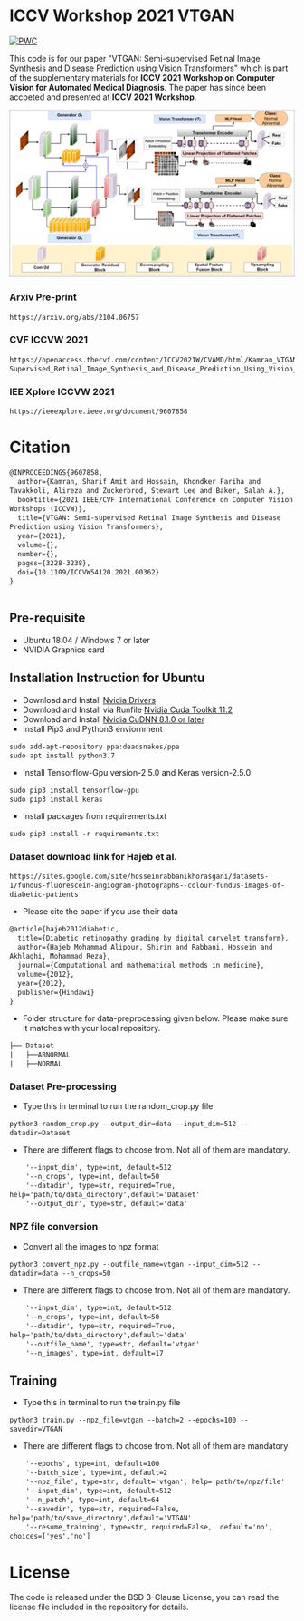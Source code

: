 # ICCV Workshop 2021 VTGAN

[![PWC](https://img.shields.io/endpoint.svg?url=https://paperswithcode.com/badge/vtgan-semi-supervised-retinal-image-synthesis/fundus-to-angiography-generation-on-fundus)](https://paperswithcode.com/sota/fundus-to-angiography-generation-on-fundus?p=vtgan-semi-supervised-retinal-image-synthesis)

This code is for our paper "VTGAN: Semi-supervised Retinal Image Synthesis and Disease Prediction using Vision Transformers" which is part of the supplementary materials for **ICCV 2021 Workshop on Computer Vision for Automated Medical Diagnosis**. The paper has since been accpeted and presented at **ICCV 2021 Workshop**.

![](Fig1.png)


### Arxiv Pre-print
```
https://arxiv.org/abs/2104.06757
```
### CVF ICCVW 2021
```
https://openaccess.thecvf.com/content/ICCV2021W/CVAMD/html/Kamran_VTGAN_Semi-Supervised_Retinal_Image_Synthesis_and_Disease_Prediction_Using_Vision_ICCVW_2021_paper.html
```
### IEE Xplore ICCVW 2021
```
https://ieeexplore.ieee.org/document/9607858
```
# Citation 
```
@INPROCEEDINGS{9607858,
  author={Kamran, Sharif Amit and Hossain, Khondker Fariha and Tavakkoli, Alireza and Zuckerbrod, Stewart Lee and Baker, Salah A.},
  booktitle={2021 IEEE/CVF International Conference on Computer Vision Workshops (ICCVW)}, 
  title={VTGAN: Semi-supervised Retinal Image Synthesis and Disease Prediction using Vision Transformers}, 
  year={2021},
  volume={},
  number={},
  pages={3228-3238},
  doi={10.1109/ICCVW54120.2021.00362}
}


```

## Pre-requisite
- Ubuntu 18.04 / Windows 7 or later
- NVIDIA Graphics card

## Installation Instruction for Ubuntu
- Download and Install [Nvidia Drivers](https://www.nvidia.com/Download/driverResults.aspx/142567/en-us)
- Download and Install via Runfile [Nvidia Cuda Toolkit 11.2](https://developer.nvidia.com/cuda-downloads?target_os=Linux&target_arch=x86_64&Distribution=Ubuntu&target_version=18.04&target_type=runfile_local)
- Download and Install [Nvidia CuDNN 8.1.0 or later](https://developer.nvidia.com/rdp/cudnn-archive)
- Install Pip3 and Python3 enviornment
```
sudo add-apt-repository ppa:deadsnakes/ppa
sudo apt install python3.7
```
- Install Tensorflow-Gpu version-2.5.0 and Keras version-2.5.0
```
sudo pip3 install tensorflow-gpu
sudo pip3 install keras
```
- Install packages from requirements.txt
```
sudo pip3 install -r requirements.txt
```

### Dataset download link for Hajeb et al.
```
https://sites.google.com/site/hosseinrabbanikhorasgani/datasets-1/fundus-fluorescein-angiogram-photographs--colour-fundus-images-of-diabetic-patients
```
- Please cite the paper if you use their data
```
@article{hajeb2012diabetic,
  title={Diabetic retinopathy grading by digital curvelet transform},
  author={Hajeb Mohammad Alipour, Shirin and Rabbani, Hossein and Akhlaghi, Mohammad Reza},
  journal={Computational and mathematical methods in medicine},
  volume={2012},
  year={2012},
  publisher={Hindawi}
}
```
- Folder structure for data-preprocessing given below. Please make sure it matches with your local repository.
```
├── Dataset
|   ├──ABNORMAL
|   ├──NORMAL
```
### Dataset Pre-processing

- Type this in terminal to run the random_crop.py file
```
python3 random_crop.py --output_dir=data --input_dim=512 --datadir=Dataset
```
- There are different flags to choose from. Not all of them are mandatory.
```
    '--input_dim', type=int, default=512
    '--n_crops', type=int, default=50
    '--datadir', type=str, required=True, help='path/to/data_directory',default='Dataset'
    '--output_dir', type=str, default='data'   
```

### NPZ file conversion
- Convert all the images to npz format
```
python3 convert_npz.py --outfile_name=vtgan --input_dim=512 --datadir=data --n_crops=50
```
- There are different flags to choose from. Not all of them are mandatory.
```
    '--input_dim', type=int, default=512
    '--n_crops', type=int, default=50
    '--datadir', type=str, required=True, help='path/to/data_directory',default='data'
    '--outfile_name', type=str, default='vtgan'
    '--n_images', type=int, default=17
```

## Training

- Type this in terminal to run the train.py file
```
python3 train.py --npz_file=vtgan --batch=2 --epochs=100 --savedir=VTGAN
```
- There are different flags to choose from. Not all of them are mandatory

```
    '--epochs', type=int, default=100
    '--batch_size', type=int, default=2
    '--npz_file', type=str, default='vtgan', help='path/to/npz/file'
    '--input_dim', type=int, default=512
    '--n_patch', type=int, default=64
    '--savedir', type=str, required=False, help='path/to/save_directory',default='VTGAN'
    '--resume_training', type=str, required=False,  default='no', choices=['yes','no']
```

# License
The code is released under the BSD 3-Clause License, you can read the license file included in the repository for details.

